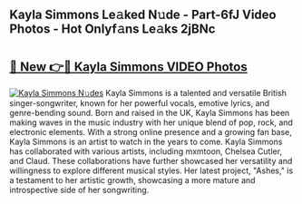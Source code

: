 ## Kayla Simmons Le𝚊ked N𝚞de - Part-6fJ Video Photos - Hot Onlyf𝚊ns Le𝚊ks 2jBNc

# <h2><a href="http://ab51494.deff.icu/?id=Kayla+Simmons">🔗 New 👉🔴 Kayla Simmons VIDEO Photos</a></h2>

[![Kayla Simmons N𝚞des](https://i.imgur.com/rIISA9y.gif)](http://ab51494.deff.icu/?id=Kayla+Simmons)
Kayla Simmons is a talented and versatile British singer-songwriter, known for her powerful vocals, emotive lyrics, and genre-bending sound. Born and raised in the UK, Kayla Simmons has been making waves in the music industry with her unique blend of pop, rock, and electronic elements. With a strong online presence and a growing fan base, Kayla Simmons is an artist to watch in the years to come. Kayla Simmons has collaborated with various artists, including mxmtoon, Chelsea Cutler, and Claud. These collaborations have further showcased her versatility and willingness to explore different musical styles. Her latest project, "Ashes," is a testament to her artistic growth, showcasing a more mature and introspective side of her songwriting.
